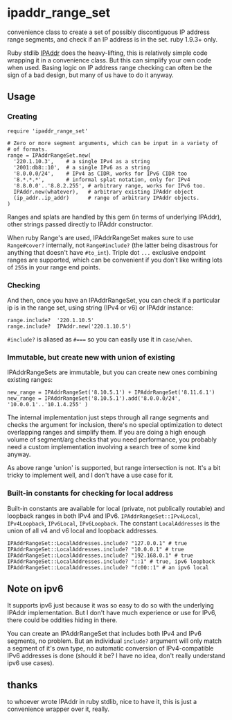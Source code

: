 ipaddr_range_set
================

convenience class to create a set of possibly discontiguous IP address range
segments, and check if an IP address is in the set. ruby 1.9.3+ only. 

Ruby stdlib [IPAddr](http://www.ruby-doc.org/stdlib-1.9.3/libdoc/ipaddr/rdoc/IPAddr.html) 
does the heavy-lifting, this is relatively simple code wrapping it
in a convenience class. But this can simplify your own code when used. 
Basing logic on IP address range checking can often be the sign of a bad design, 
but many of us have to do it anyway.  

## Usage

### Creating

    require 'ipaddr_range_set'
    
    # Zero or more segment arguments, which can be input in a variety of
    # of formats. 
    range = IPAddrRangeSet.new(
      '220.1.10.3',    # a single IPv4 as a string
      '2001:db8::10',  # a single IPv6 as a string
      '8.0.0.0/24',    # IPv4 as CIDR, works for IPv6 CIDR too
      '8.*.*.*',       # informal splat notation, only for IPv4
      '8.8.0.0'..'8.8.2.255', # arbitrary range, works for IPv6 too. 
      IPAddr.new(whatever),   # arbitrary existing IPAddr object
      (ip_addr..ip_addr)      # range of arbitrary IPAddr objects.       
    )

Ranges and splats are handled by this gem (in terms of underlying IPAddr), other strings
passed directly to IPAddr constructor. 

When ruby Range's are used, IPAddrRangeSet makes sure to use `Range#cover?`
internally, not `Range#include?` (the latter being disastrous for anything that
doesn't have `#to_int`).  Triple dot `...` exclusive endpoint ranges are 
supported, which can be convenient if you don't like writing lots of `255`s
in your range end points. 

### Checking

And then, once you have an IPAddrRangeSet, you can check if a particular
ip is in the range set, using string (IPv4 or v6) or IPAddr instance:

    range.include?  '220.1.10.5'
    range.include?  IPAddr.new('220.1.10.5')
    
`#include?` is aliased as `#===` so you can easily use it in `case/when`.  


### Immutable, but create new with union of existing
    
IPAddrRangeSets are immutable, but you can create new ones combining existing
ranges:

    new_range = IPAddrRangeSet('8.10.5.1') + IPAddrRangeSet('8.11.6.1')
    new_range = IPAddrRangeSet('8.10.5.1').add('8.0.0.0/24', '10.0.0.1'..'10.1.4.255' )
    
The internal implementation just steps through all range segments and checks
the argument for inclusion, there's no special optimization to detect overlapping
ranges and simplify them.  If you are doing a high enough volume of segment/arg
checks that you need performance, you probably need a custom implementation
involving a search tree of some kind anyway. 

As above range 'union' is supported, but range intersection is not. It's 
a bit tricky to implement well, and I don't have a use case for it. 

### Built-in constants for checking for local address

Built-in constants are available for local (private, not publically routable)
and loopback ranges in both IPv4 and IPv6.   `IPAddrRangeSet::IPv4Local`, `IPv4Loopback`, `IPv6Local`, 
`IPv6Loopback`.  The constant `LocalAddresses` is the union of all v4 and v6 local 
and loopback addresses. 

    IPAddrRangeSet::LocalAddresses.include? "127.0.0.1" # true
    IPAddrRangeSet::LocalAddresses.include? "10.0.0.1" # true
    IPAddrRangeSet::LocalAddresses.include? "192.168.0.1" # true
    IPAddrRangeSet::LocalAddresses.include? "::1" # true, ipv6 loopback
    IPAddrRangeSet::LocalAddresses.include? "fc00::1" # an ipv6 local
    
## Note on ipv6

It supports ipv6 just because it was so easy to do so with the underlying
IPAddr implementation.  But I don't have much experience or use for IPv6, there
could be oddities hiding in there. 

You can create an IPAddrRangeSet that includes both IPv4 and IPv6 segments, no
problem. But an individual `include?` argument will only match a segment of
it's own type, no automatic conversion of IPv4-compatible IPv6 addresses
is done (should it be? I have no idea, don't really understand ipv6 use cases). 

## thanks

to whoever wrote IPAddr in ruby stdlib, nice to have it, this is just a
convenience wrapper over it, really. 